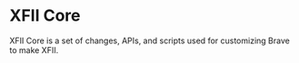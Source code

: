 # XFII Core

XFII Core is a set of changes, APIs, and scripts used for customizing Brave to make XFII.
